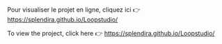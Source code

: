 Pour visualiser le projet en ligne, cliquez ici 👉 https://splendira.github.io/Loopstudio/

To view the project, click here 👉 https://splendira.github.io/Loopstudio/
